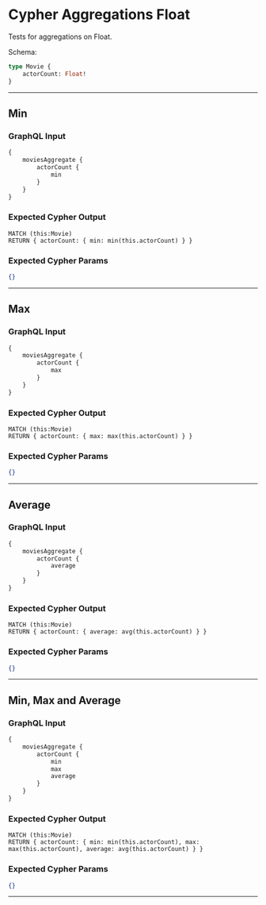 # Cypher Aggregations Float

Tests for aggregations on Float.

Schema:

```graphql
type Movie {
    actorCount: Float!
}
```

---

## Min

### GraphQL Input

```graphql
{
    moviesAggregate {
        actorCount {
            min
        }
    }
}
```

### Expected Cypher Output

```cypher
MATCH (this:Movie)
RETURN { actorCount: { min: min(this.actorCount) } }
```

### Expected Cypher Params

```json
{}
```

---

## Max

### GraphQL Input

```graphql
{
    moviesAggregate {
        actorCount {
            max
        }
    }
}
```

### Expected Cypher Output

```cypher
MATCH (this:Movie)
RETURN { actorCount: { max: max(this.actorCount) } }
```

### Expected Cypher Params

```json
{}
```

---

## Average

### GraphQL Input

```graphql
{
    moviesAggregate {
        actorCount {
            average
        }
    }
}
```

### Expected Cypher Output

```cypher
MATCH (this:Movie)
RETURN { actorCount: { average: avg(this.actorCount) } }
```

### Expected Cypher Params

```json
{}
```

---

## Min, Max and Average

### GraphQL Input

```graphql
{
    moviesAggregate {
        actorCount {
            min
            max
            average
        }
    }
}
```

### Expected Cypher Output

```cypher
MATCH (this:Movie)
RETURN { actorCount: { min: min(this.actorCount), max: max(this.actorCount), average: avg(this.actorCount) } }
```

### Expected Cypher Params

```json
{}
```

---
